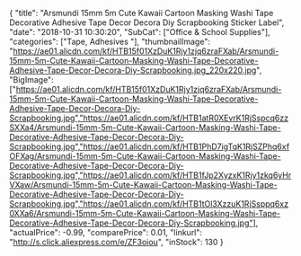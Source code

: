 {
	"title": "Arsmundi 15mm   5m Cute Kawaii Cartoon Masking Washi Tape Decorative Adhesive Tape Decor Decora Diy Scrapbooking Sticker Label",
	"date": "2018-10-31 10:30:20",
	"SubCat": ["Office & School Supplies"],
	"categories": ["Tape, Adhesives "],
	"thumbnailImage": "https://ae01.alicdn.com/kf/HTB15f01XzDuK1Rjy1zjq6zraFXab/Arsmundi-15mm-5m-Cute-Kawaii-Cartoon-Masking-Washi-Tape-Decorative-Adhesive-Tape-Decor-Decora-Diy-Scrapbooking.jpg_220x220.jpg",
	"BigImage": ["https://ae01.alicdn.com/kf/HTB15f01XzDuK1Rjy1zjq6zraFXab/Arsmundi-15mm-5m-Cute-Kawaii-Cartoon-Masking-Washi-Tape-Decorative-Adhesive-Tape-Decor-Decora-Diy-Scrapbooking.jpg","https://ae01.alicdn.com/kf/HTB1atR0XEvrK1RjSspcq6zzSXXa4/Arsmundi-15mm-5m-Cute-Kawaii-Cartoon-Masking-Washi-Tape-Decorative-Adhesive-Tape-Decor-Decora-Diy-Scrapbooking.jpg","https://ae01.alicdn.com/kf/HTB1PhD7igTqK1RjSZPhq6xfOFXag/Arsmundi-15mm-5m-Cute-Kawaii-Cartoon-Masking-Washi-Tape-Decorative-Adhesive-Tape-Decor-Decora-Diy-Scrapbooking.jpg","https://ae01.alicdn.com/kf/HTB1fJp2XyzxK1Rjy1zkq6yHrVXaw/Arsmundi-15mm-5m-Cute-Kawaii-Cartoon-Masking-Washi-Tape-Decorative-Adhesive-Tape-Decor-Decora-Diy-Scrapbooking.jpg","https://ae01.alicdn.com/kf/HTB1tOl3XzzuK1RjSsppq6xz0XXa6/Arsmundi-15mm-5m-Cute-Kawaii-Cartoon-Masking-Washi-Tape-Decorative-Adhesive-Tape-Decor-Decora-Diy-Scrapbooking.jpg"],
	"actualPrice": -0.99,
	"comparePrice": 0.01,
	"linkurl": "http://s.click.aliexpress.com/e/ZF3oiou",
	"inStock": 130
}

